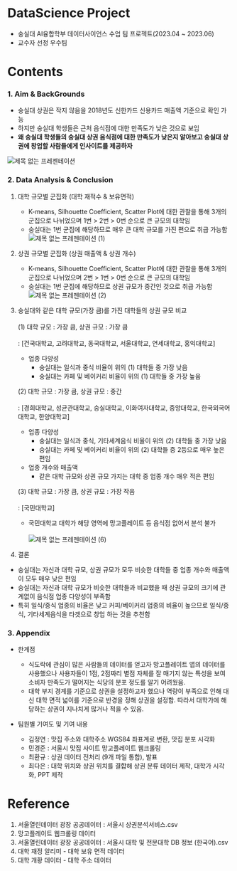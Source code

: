 # DataScience Project 
* 숭실대 AI융합학부 데이터사이언스 수업 팀 프로젝트(2023.04 ~ 2023.06)
* 교수자 선정 우수팀 

# Contents
### 1. Aim & BackGrounds
* 숭실대 상권은 작지 않음을 2018년도 신한카드 신용카드 매출액 기준으로 확인 가능
* 하지만 숭실대 학생들은 근처 음식점에 대한 만족도가 낮은 것으로 보임
* **왜 숭실대 학생들의 숭실대 상권 음식점에 대한 만족도가 낮은지 알아보고 숭실대 상권에 창업할 사람들에게 인사이트를 제공하자**
  
![제목 없는 프레젠테이션](https://github.com/thisischeese/DS_Univ_5/assets/80524511/654d42c2-af3b-48ce-8b02-5c11ed323067)

### 2. Data Analysis & Conclusion
1. 대학 규모별 군집화 (대학 재적수 & 보유면적)
    * K-means, Silhouette Coefficient, Scatter Plot에 대한 관찰을 통해 3개의 군집으로 나뉘었으며 1번 > 2번 > 0번 순으로 큰 규모의 대학임
    * 숭실대는 1번 군집에 해당하므로 매우 큰 대학 규모를 가진 편으로 취급 가능함
    ![제목 없는 프레젠테이션 (1)](https://github.com/thisischeese/DS_Univ_5/assets/80524511/6af301f7-63ce-45ba-86ca-5b0e57e35f5f)

2. 상권 규모별 군집화 (상권 매출액 & 상권 개수)
    * K-means, Silhouette Coefficient, Scatter Plot에 대한 관찰을 통해 3개의 군집으로 나뉘었으며 2번 > 1번 > 0번 순으로 큰 규모의 대학임
    * 숭실대는 1번 군집에 해당하므로 상권 규모가 중간인 것으로 취급 가능함
      ![제목 없는 프레젠테이션 (2)](https://github.com/thisischeese/DS_Univ_5/assets/80524511/744e3761-ccbf-4ea7-8725-e3f7f61c66c6)

3. 숭실대와 같은 대학 규모(가장 큼)를 가진 대학들의 상권 규모 비교</br></br>
    (1) 대학 규모 : 가장 큼, 상권 규모 : 가장 큼  </br></br> : [건국대학교, 고려대학교, 동국대학교, 서울대학교, 연세대학교, 홍익대학교]
      + 업종 다양성 
        - 숭실대는 일식과 중식 비율이 위의 (1) 대학들 중 가장 낮음
        - 숭실대는 카페 및 베이커리 비율이 위의 (1) 대학들 중 가장 높음

    (2) 대학 규모 : 가장 큼, 상권 규모 : 중간 </br></br> : [경희대학교, 성균관대학교, 숭실대학교, 이화여자대학교, 중앙대학교, 한국외국어대학교, 한양대학교]
    + 업종 다양성
      - 숭실대는 일식과 중식, 기타세계음식 비율이 위의 (2) 대학들 중 가장 낮음
      - 숭실대는 카페 및 베이커리 비율이 위의 (2) 대학들 중 2등으로 매우 높은 편임
    + 업종 개수와 매출액
      - 같은 대학 규모와 상권 규모 가지는 대학 중 업종 개수 매우 적은 편임

    (3) 대학 규모 : 가장 큼, 상권 규모 : 가장 작음 </br></br> : [국민대학교]
    + 국민대학교 대학가 해당 영역에 망고플레이트 등 음식점 없어서 분석 불가</br></br>
    ![제목 없는 프레젠테이션 (6)](https://github.com/thisischeese/DS_Univ_5/assets/80524511/2efa4569-b53b-4fea-b7a1-9e9167026d37)

4. 결론
* 숭실대는 자신과 대학 규모, 상권 규모가 모두 비슷한 대학들 중 업종 개수와 매출액이 모두 매우 낮은 편임
* 숭실대는 자신과 대학 규모가 비슷한 대학들과 비교했을 때 상권 규모의 크기에 관계없이 음식점 업종 다양성이 부족함
* 특히 일식/중식 업종의 비율은 낮고 커피/베이커리 업종의 비율이 높으므로 일식/중식, 기타세계음식을 타겟으로 창업 하는 것을 추천함

### 3. Appendix
* 한계점
  + 식도락에 관심이 많은 사람들의 데이터를 얻고자 망고플레이트 앱의 데이터를 사용했으나 사용자들이 1점, 2점짜리 별점 자체를 잘 매기지 않는 특성을 보여 소비자 만족도가 떨어지는 식당의 분포 정도를 알기 어려웠음.
  + 대학 부지 경계를 기준으로 상권을 설정하고자 했으나 역량이 부족으로 인해 대신 대학 면적 넓이를 기준으로 반경을 정해 상권을 설정함. 따라서 대학가에 해당하는 상권이 지나치게 많거나 적을 수 있음.
     
* 팀원별 기여도 및 기여 내용
  + 김정연 : 맛집 주소와 대학주소 WGS84 좌표계로 변환, 맛집 분포 시각화
  + 민경준 : 서울시 맛집 사이트 망고플레이트 웹크롤링
  + 최환규 : 상권 데이터 전처리 (9개 파일 통합), 발표
  + 최다은 : 대학 위치와 상권 위치를 결합해 상권 분류 데이터 제작, 대학가 시각화, PPT 제작


# Reference
1. 서울열린데이터 광장 공공데이터 : 서울시 상권분석서비스.csv
2. 망고플레이트 웹크롤링 데이터
3. 서울열린데이터 광장 공공데이터 : 서울시 대학 및 전문대학 DB 정보 (한국어).csv
4. 대학 재정 알리미 - 대학 보유 면적 데이터
5. 대학 개황 데이터 - 대학 주소 데이터


